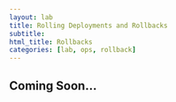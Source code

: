 ```yaml
---
layout: lab
title: Rolling Deployments and Rollbacks
subtitle: 
html_title: Rollbacks
categories: [lab, ops, rollback]
---
```


## Coming Soon...